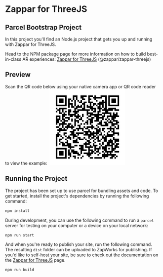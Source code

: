 # Zappar for ThreeJS

## Parcel Bootstrap Project

In this project you'll find an Node.js project that gets you up and running with Zappar for ThreeJS.

Head to the NPM package page for more information on how to build best-in-class AR experiences: [Zappar for ThreeJS](https://www.npmjs.com/package/@zappar/zappar-threejs) (@zappar/zappar-threejs)

## Preview

Scan the QR code below using your native camera app or QR code reader to view the example:
​
![Preview QR Code"](preview-qr-code.png)

## Running the Project

The project has been set up to use parcel for bundling assets and code. To get started, install the project's dependencies by running the following command:

```bash
npm install
```

During development, you can use the following command to run a `parcel` server for testing on your computer or a device on your local network:

```bash
npm run start
```

And when you're ready to publish your site, run the following command. The resulting `dist` folder can be uploaded to ZapWorks for publishing. If you'd like to self-host your site, be sure to check out the documentation on the [Zappar for ThreeJS](https://www.npmjs.com/package/@zappar/zappar-threejs) page.

```bash
npm run build
```
